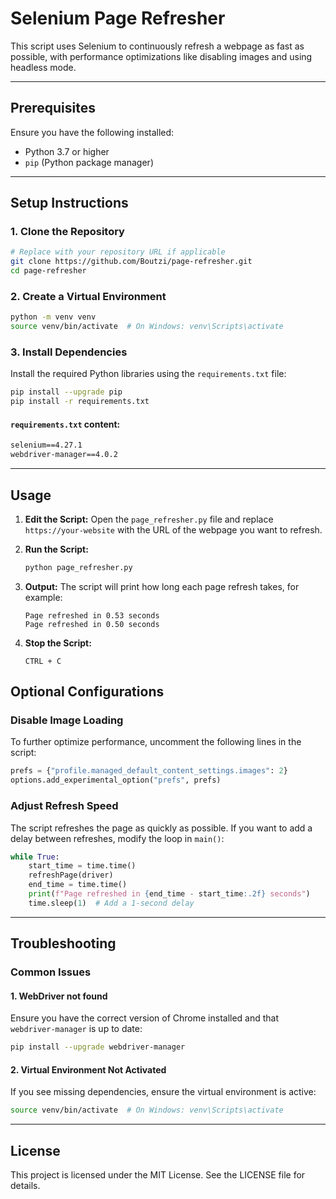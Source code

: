 # Selenium Page Refresher

This script uses Selenium to continuously refresh a webpage as fast as possible, with performance optimizations like disabling images and using headless mode.

---

## Prerequisites

Ensure you have the following installed:

- Python 3.7 or higher
- `pip` (Python package manager)

---

## Setup Instructions

### 1. Clone the Repository

```bash
# Replace with your repository URL if applicable
git clone https://github.com/Boutzi/page-refresher.git
cd page-refresher
```

### 2. Create a Virtual Environment

```bash
python -m venv venv
source venv/bin/activate  # On Windows: venv\Scripts\activate
```

### 3. Install Dependencies

Install the required Python libraries using the `requirements.txt` file:

```bash
pip install --upgrade pip
pip install -r requirements.txt
```

#### `requirements.txt` content:

```txt
selenium==4.27.1
webdriver-manager==4.0.2
```

---

## Usage

1. **Edit the Script:**
   Open the `page_refresher.py` file and replace `https://your-website` with the URL of the webpage you want to refresh.

2. **Run the Script:**

   ```bash
   python page_refresher.py
   ```

3. **Output:**
   The script will print how long each page refresh takes, for example:

   ```
   Page refreshed in 0.53 seconds
   Page refreshed in 0.50 seconds
   ```

4. **Stop the Script:**

   `CTRL + C`

## Optional Configurations

### Disable Image Loading

To further optimize performance, uncomment the following lines in the script:

```python
prefs = {"profile.managed_default_content_settings.images": 2}
options.add_experimental_option("prefs", prefs)
```

### Adjust Refresh Speed

The script refreshes the page as quickly as possible. If you want to add a delay between refreshes, modify the loop in `main()`:

```python
while True:
    start_time = time.time()
    refreshPage(driver)
    end_time = time.time()
    print(f"Page refreshed in {end_time - start_time:.2f} seconds")
    time.sleep(1)  # Add a 1-second delay
```

---

## Troubleshooting

### Common Issues

#### 1. WebDriver not found

Ensure you have the correct version of Chrome installed and that `webdriver-manager` is up to date:

```bash
pip install --upgrade webdriver-manager
```

#### 2. Virtual Environment Not Activated

If you see missing dependencies, ensure the virtual environment is active:

```bash
source venv/bin/activate  # On Windows: venv\Scripts\activate
```

---

## License

This project is licensed under the MIT License. See the LICENSE file for details.
